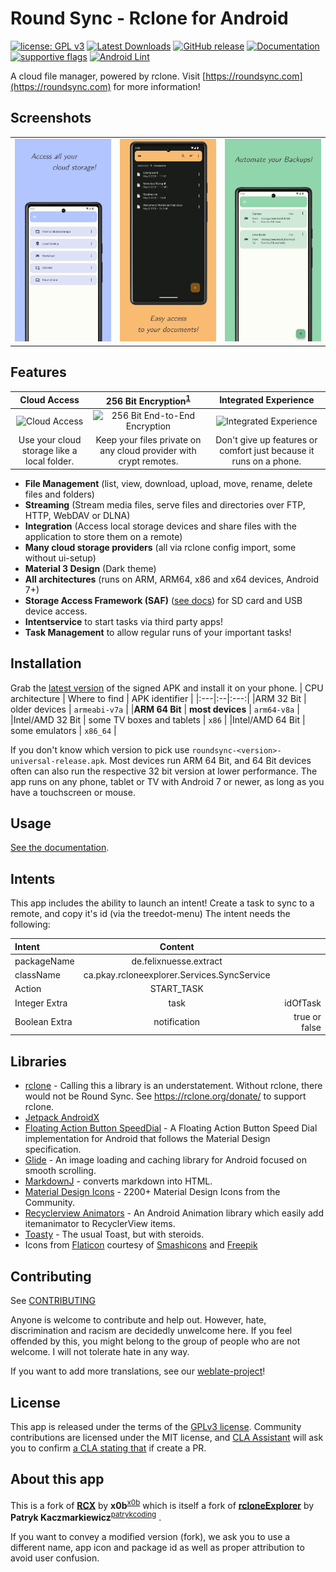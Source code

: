 # Round Sync - Rclone for Android
[![license: GPL v3](https://img.shields.io/badge/License-GPLv3-blue.svg)](https://github.com/newhinton/Round-Sync/blob/master/LICENSE) [![Latest Downloads](https://img.shields.io/github/downloads/newhinton/round-sync/latest/total
)](https://github.com/newhinton/Round-Sync/releases) [![GitHub release](https://img.shields.io/github/v/release/newhinton/Round-Sync?include_prereleases)](https://github.com/newhinton/Round-Sync/releases/latest)
[![Documentation](https://img.shields.io/badge/Documentation-roundsync.com-4aad4e)](https://roundsync.com) [![supportive flags](https://img.shields.io/badge/support-🇺🇦_🏳️‍⚧_🏳️‍🌈-4aad4e)](https://roundsync.com)
[![Android Lint](https://github.com/newhinton/Round-Sync/actions/workflows/lint.yml/badge.svg)](https://github.com/newhinton/Round-Sync/actions/workflows/lint.yml)

A cloud file manager, powered by rclone.
Visit [https://roundsync.com](https://roundsync.com) for more information!


## Screenshots
<table>
  <tr style="border:none">
    <td style="border:none">
      <img src="fastlane/metadata/android/en-US/images/phoneScreenshots/1.jpg" width="360vh" />
    </td>
    <td style="border:none">
      <img src="fastlane/metadata/android/en-US/images/phoneScreenshots/2.jpg" width="360vh" />
    </td>
    <td style="border:none">
      <img src="fastlane/metadata/android/en-US/images/phoneScreenshots/3.jpg" width="360vh" />
    </td>
  </tr>
</table>


## Features
|                                                            Cloud Access                                                             |                                    256 Bit Encryption<sup>[1](https://rclone.org/crypt/#file-encryption)</sup>                                     |                                                         Integrated Experience                                                         |
|:-----------------------------------------------------------------------------------------------------------------------------------:|:--------------------------------------------------------------------------------------------------------------------------------------------------:|:-------------------------------------------------------------------------------------------------------------------------------------:|
| <img src="https://github.com/newhinton/Round-Sync/blob/master/docs/cloud-computing.png?raw=true" alt="Cloud Access" width="144" />  | <img src="https://github.com/newhinton/Round-Sync/blob/master/docs/locked-padlock.png?raw=true" alt="256 Bit End-to-End Encryption" width="108" /> | <img src="https://github.com/newhinton/Round-Sync/blob/master/docs/smartphone.png?raw=true" alt="Integrated Experience" width="132"/> |
|                                             Use your cloud storage like a local folder.                                             |                                         Keep your files private on any cloud provider with crypt remotes.                                          |                                  Don't give up features or comfort just because it runs on a phone.                                   |

- **File Management** (list, view, download, upload, move, rename, delete files and folders)
- **Streaming** (Stream media files, serve files and directories over FTP, HTTP, WebDAV or DLNA)
- **Integration** (Access local storage devices and share files with the application to store them on a remote)
- **Many cloud storage providers** (all via rclone config import, some without ui-setup)
- **Material 3 Design** (Dark theme)
- **All architectures** (runs on ARM, ARM64, x86 and x64 devices, Android 7+)
- **Storage Access Framework (SAF)** ([see docs](https://roundsync.com/usage/saf.html)) for SD card and USB device access.
- **Intentservice** to start tasks via third party apps!
- **Task Management** to allow regular runs of your important tasks!


## Installation

Grab the [latest version](https://github.com/newhinton/Round-Sync/releases/latest) of the signed APK and install it on your phone.
| CPU architecture | Where to find | APK identifier |
|:---|:--|:---:|
|ARM 32 Bit | older devices | ```armeabi-v7a``` |
|**ARM 64 Bit** | **most devices** | ```arm64-v8a``` |
|Intel/AMD 32 Bit | some TV boxes and tablets | ```x86``` |
|Intel/AMD 64 Bit | some emulators | ```x86_64``` |

If you don't know which version to pick use ```roundsync-<version>-universal-release.apk```. Most devices run ARM 64 Bit, and 64 Bit devices often can also run the respective 32 bit version at lower performance. The app runs on any phone, tablet or TV with Android 7 or newer, as long as you have a touchscreen or mouse.


## Usage
[See the documentation](https://roundsync.com/).


## Intents
This app includes the ability to launch an intent! Create a task to sync to a remote, and copy it's id (via the treedot-menu)
The intent needs the following:

| Intent          |                   Content                   |                 |
|:----------------|:-------------------------------------------:|----------------:|
| packageName     |           de.felixnuesse.extract            |                 |
| className       | ca.pkay.rcloneexplorer.Services.SyncService |                 |
| Action          |                 START_TASK                  |                 |
| Integer Extra   |                    task                     |        idOfTask |
| Boolean Extra   |                notification                 |   true or false |


## Libraries
- [rclone](https://github.com/rclone/rclone) - Calling this a library is an understatement. Without rclone, there would not be Round Sync. See https://rclone.org/donate/ to support rclone.
- [Jetpack AndroidX](https://developer.android.com/license)
- [Floating Action Button SpeedDial](https://github.com/leinardi/FloatingActionButtonSpeedDial) - A Floating Action Button Speed Dial implementation for Android that follows the Material Design specification.
- [Glide](https://github.com/bumptech/glide) - An image loading and caching library for Android focused on smooth scrolling.
- [MarkdownJ](https://github.com/myabc/markdownj) - converts markdown into HTML.
- [Material Design Icons](https://github.com/Templarian/MaterialDesign) - 2200+ Material Design Icons from the Community.
- [Recyclerview Animators](https://github.com/wasabeef/recyclerview-animators) - An Android Animation library which easily add itemanimator to RecyclerView items.
- [Toasty](https://github.com/GrenderG/Toasty) - The usual Toast, but with steroids.
- Icons from [Flaticon](https://www.flaticon.com) courtesy of [Smashicons](https://www.flaticon.com/authors/smashicons) and [Freepik](https://www.flaticon.com/authors/freepik)


## Contributing
See [CONTRIBUTING](./CONTRIBUTING.md)

Anyone is welcome to contribute and help out. However, hate, discrimination and racism are decidedly unwelcome here. If you feel offended by this, you might belong to the group of people who are not welcome. I will not tolerate hate in any way.

If you want to add more translations, see our [weblate-project](https://hosted.weblate.org/projects/round-sync/round-sync/)!


## License
This app is released under the terms of the [GPLv3 license](https://github.com/newhinton/extract/blob/master/LICENSE). Community contributions are licensed under the MIT license, and [CLA Assistant](https://cla-assistant.io/) will ask you to confirm [a CLA stating that](https://gist.githubusercontent.com/x0b/889f037d76706fc9e3ab8ee1c047841b/raw/67c028b19e33111428904558cfda0c01039d1574/rcloneExplorer-cla-202001) if create a PR.


## About this app
This is a fork of [**RCX**](https://github.com/x0b/rcx) by **x0b**<sup>[x0b](https://github.com/x0b)</sup> which is itself a fork of [**rcloneExplorer**](https://github.com/patrykcoding/rcloneExplorer) by **Patryk Kaczmarkiewicz**<sup>[patrykcoding](https://github.com/patrykcoding)</sup> .

If you want to convey a modified version (fork), we ask you to use a different name, app icon and package id as well as proper attribution to avoid user confusion.
